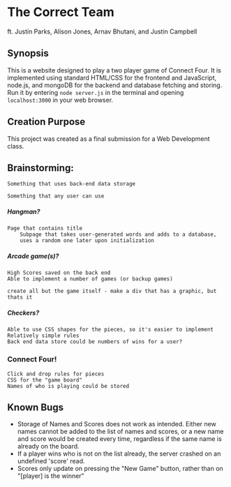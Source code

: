 # The Correct Team
ft. Justin Parks, Alison Jones, Arnav Bhutani, and Justin Campbell

## Synopsis
This is a website designed to play a two player game of Connect Four. It is implemented using standard HTML/CSS for the frontend and
JavaScript, node.js, and mongoDB for the backend and database fetching and storing. Run it by entering ```node server.js``` in the
terminal and opening
```localhost:3000``` in your web browser.

## Creation Purpose
This project was created as a final submission for a Web Development class. 

## Brainstorming:

    Something that uses back-end data storage

    Something that any user can use

##### Hangman?

	Page that contains title
		Subpage that takes user-generated words and adds to a database, 
		uses a random one later upon initialization
		


##### Arcade game(s)?
		
    High Scores saved on the back end
    Able to implement a number of games (or backup games)

	create all but the game itself - make a div that has a graphic, but thats it
	

##### Checkers?

	Able to use CSS shapes for the pieces, so it's easier to implement
	Relatively simple rules
	Back end data store could be numbers of wins for a user?


### Connect Four!
	
	Click and drop rules for pieces
	CSS for the "game board"
	Names of who is playing could be stored
	
	
## Known Bugs
- Storage of Names and Scores does not work as intended. Either new names cannot be added to the list of names and scores, or a new name and score would be created every time, regardless if the same name is already on the board.
- If a player wins who is not on the list already, the server crashed on an undefined 'score' read.
- Scores only update on pressing the "New Game" button, rather than on "[player] is the winner"


